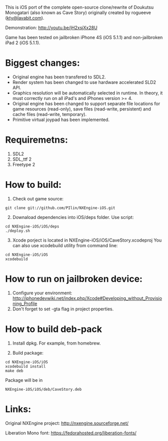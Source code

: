 This is iOS port of the complete open-source clone/rewrite of Doukutsu Monogatari (also known as Cave Story) originally created by rogueeve (kty@lavabit.com).

Demonstration: http://youtu.be/jH2xsjXx28U

Game has been tested on jailbroken iPhone 4S (iOS 5.1.1) and non-jailbroken iPad 2 (iOS 5.1.1).

# Biggest changes:
- Original engine has been transfered to SDL2.
- Render system has been changed to use hardware accelerated SLD2 API.
- Graphics resolution will be automatically selected in runtime. In theory, it must correctly run on all iPad's and iPhones version >= 4.
- Original engine has been changed to support separate file locations for game resources (read-only), save files (read-write, persistent) and cache files (read-write, temporary).
- Primitive virtual joypad has been implemented.

# Requiremetns:
1. SDL2
2. SDL_ttf 2
3. Freetype 2

# How to build:

1. Check out game source:
```
git clone git://github.com/PIlin/NXEngine-iOS.git
```
2. Downaload dependencies into iOS/deps folder. Use script:
```
cd NXEngine-iOS/iOS/deps
./deploy.sh
```

3. Xcode porject is located in NXEngine-iOS/iOS/CaveStory.xcodeproj
You can also use xcodebuild utility from command line:
```
cd NXEngine-iOS/iOS
xcodebuild
```

# How to run on jailbroken device:

1. Configure your environment: http://iphonedevwiki.net/index.php/Xcode#Developing_without_Provisioning_Profile
2. Don't forget to set -gta flag in project properties.

# How to build deb-pack
1. Install dpkg. 
For example, from homebrew.

2. Build package:
```
cd NXEngine-iOS/iOS
xcodebuild install
make deb
```

Package will be in 
```
NXEngine-iOS/iOS/deb/CaveStory.deb
```


# Links:

Original NXEngine project: http://nxengine.sourceforge.net/

Liberation Mono font: https://fedorahosted.org/liberation-fonts/

